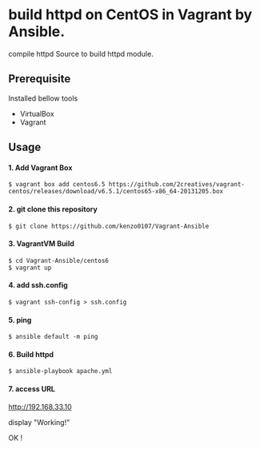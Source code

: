 # build httpd on CentOS in Vagrant by Ansible.

compile httpd Source to build httpd module.



## Prerequisite
Installed bellow tools

* VirtualBox
* Vagrant


## Usage

#### 1. Add Vagrant Box

```
$ vagrant box add centos6.5 https://github.com/2creatives/vagrant-centos/releases/download/v6.5.1/centos65-x86_64-20131205.box
```

#### 2. git clone this repository

```
$ git clone https://github.com/kenzo0107/Vagrant-Ansible
```

#### 3. VagrantVM Build

```
$ cd Vagrant-Ansible/centos6
$ vagrant up
```

#### 4. add ssh.config

```
$ vagrant ssh-config > ssh.config
```

#### 5. ping

```
$ ansible default -m ping
```

#### 6. Build httpd

```
$ ansible-playbook apache.yml
```

#### 7. access URL

<http://192.168.33.10>

display "Working!"

OK !
